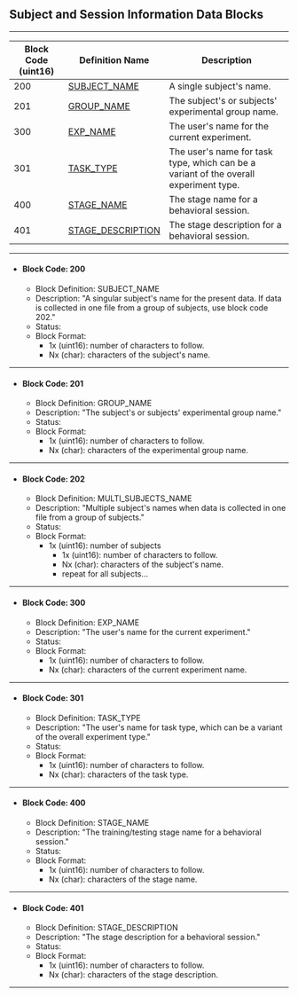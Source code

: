 ## Subject and Session Information Data Blocks

---

| Block Code (uint16) | Definition Name | Description |
| - | - | - |
| 200 | [SUBJECT_NAME](#block-code-200) | A single subject's name. |
| 201 | [GROUP_NAME](#block-code-201) | The subject's or subjects' experimental group name. |
| 300 | [EXP_NAME](#block-code-300) | The user's name for the current experiment. |
| 301 | [TASK_TYPE](#block-code-301) | The user's name for task type, which can be a variant of the overall experiment type. |
| 400 | [STAGE_NAME](#block-code-400) | The stage name for a behavioral session. |
| 401 | [STAGE_DESCRIPTION](#block-code-401) | The stage description for a behavioral session. |

---

* #### Block Code: 200
  * Block Definition: SUBJECT_NAME
  * Description: "A singular subject's name for the present data. If data is collected in one file from a group of subjects, use block code 202."
  * Status:
  * Block Format:
    * 1x (uint16): number of characters to follow.
    * Nx (char): characters of the subject's name.

---

* #### Block Code: 201
  * Block Definition: GROUP_NAME
  * Description: "The subject's or subjects' experimental group name."
  * Status:
  * Block Format:
    * 1x (uint16): number of characters to follow.
    * Nx (char): characters of the experimental group name.

---

* #### Block Code: 202
  * Block Definition: MULTI_SUBJECTS_NAME
  * Description: "Multiple subject's names when data is collected in one file from a group of subjects."
  * Status:
  * Block Format:
    * 1x (uint16): number of subjects
      * 1x (uint16): number of characters to follow.
      * Nx (char): characters of the subject's name.
      * repeat for all subjects...

---

* #### Block Code: 300
  * Block Definition: EXP_NAME
  * Description: "The user's name for the current experiment."
  * Status:
  * Block Format:
    * 1x (uint16): number of characters to follow.
    * Nx (char): characters of the current experiment name.

---

* #### Block Code: 301
  * Block Definition: TASK_TYPE
  * Description: "The user's name for task type, which can be a variant of the overall experiment type."
  * Status:
  * Block Format:
    * 1x (uint16): number of characters to follow.
    * Nx (char): characters of the task type.

---

* #### Block Code: 400
  * Block Definition: STAGE_NAME
  * Description: "The training/testing stage name for a behavioral session."
  * Status:
  * Block Format:
    * 1x (uint16): number of characters to follow.
    * Nx (char): characters of the stage name.

---

* #### Block Code: 401
  * Block Definition: STAGE_DESCRIPTION
  * Description: "The stage description for a behavioral session."
  * Status:
  * Block Format:
    * 1x (uint16): number of characters to follow.
    * Nx (char): characters of the stage description.

---
